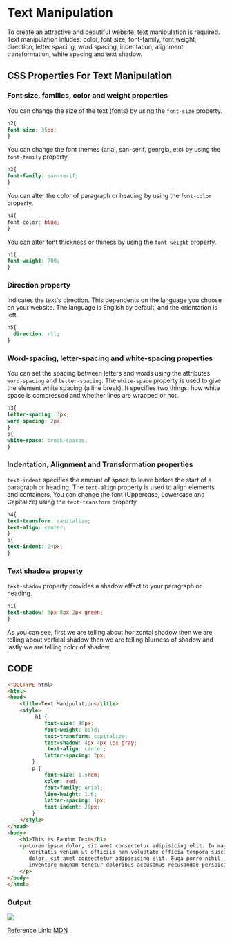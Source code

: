 # Text Manipulation 

To create an attractive and beautiful website, text manipulation is required. Text manipulation inludes: color, font size, font-family, font weight, direction, letter spacing, word spacing, indentation, alignment, transformation, white spacing and text shadow. 

## CSS Properties For Text Manipulation

### Font size, families, color and weight properties

You can change the size of the text (fonts) by using the `font-size`  property.

```css
h2{
font-size: 35px;
}
```

You can change the font themes (arial, san-serif, georgia, etc) by using the `font-family` property.

```css
h3{
font-family: san-serif;
}
```

You can alter the color of paragraph or heading by using the `font-color` property.

```css
h4{
font-color: blue;
}
```

You can alter font thickness or thiness by using the `font-weight` property. 

```css
h1{
font-weight: 700;
}
```

### Direction property

Indicates the text's direction. This dependents on the language you choose on your website. The language is English by default, and the orientation is left. 

```css
h5{
  direction: rtl;
}

```

### Word-spacing, letter-spacing and white-spacing properties

You can set the spacing between letters and words using the attributes `word-spacing` and `letter-spacing`. The `white-space` property is used to give the element white spacing (a line break). It specifies two things: how white space is compressed and whether lines are wrapped or not.

```css
h3{
letter-spacing: 3px;
word-spacing: 2px;
}
p{
white-space: break-spaces;
}
```

### Indentation, Alignment and Transformation properties

`text-indent` specifies the amount of space to leave before the start of a paragraph or heading. The `text-align` property is used to align elements and containers. You can change the font (Uppercase, Lowercase and Capitalize) using the `text-transform` property.

```css
h4{
text-transform: capitalize;
text-align: center;
}
p{
text-indent: 24px;
}
```

### Text shadow property

`text-shadow` property provides a shadow effect to your paragraph or heading. 

```css
h1{
text-shadow: 8px 8px 2px green;
}
```

As you can see, first we are telling about horizontal shadow then we are telling about vertical shadow then we are telling blurness of shadow and lastly we are telling color of shadow.

## CODE
```html
<!DOCTYPE html>
<html>
<head>
    <title>Text Manipulation</title>
    <style>
         h1 {
            font-size: 40px;
            font-weight: bold;
            text-transform: capitalize;
            text-shadow: 4px 4px 1px gray;
             text-align: center;
            letter-spacing: 2px;
        }
        p {
            font-size: 1.5rem;
            color: red;
            font-family: Arial;
            line-height: 1.6;
            letter-spacing: 1px;
            text-indent: 20px;
        }
    </style>
</head>
<body>
    <h1>This is Random Text</h1>
    <p>Lorem ipsum dolor, sit amet consectetur adipisicing elit. In magnam sapiente asperiores quis facere atque illo
       veritatis veniam ut officiis nam voluptate officia tempora suscipit, quod odit quo excepturi sunt. Lorem ipsum
       dolor, sit amet consectetur adipisicing elit. Fuga porro nihil, autem sit, doloremque saepe possimus quos
       inventore magnam tenetur doloribus accusamus recusandae perspiciatis eligendi in, dolor maiores. Mollitia, nam.
    </p>
</body>
</html>
``` 

### Output

![](https://images.samimunir2002.repl.co/textmodal.png)

Reference Link: [MDN](https://developer.mozilla.org/en-US/docs/Learn/CSS/Styling_text/Fundamentals)

